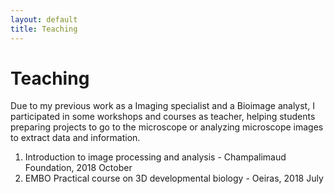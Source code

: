 ```yaml
---
layout: default
title: Teaching
---
```

# Teaching
Due to my previous work as a Imaging specialist and a Bioimage analyst, I participated in some workshops and courses as teacher, helping students preparing projects to go to the microscope or analyzing microscope images to extract data and information.

1. Introduction to image processing and analysis - Champalimaud Foundation, 2018 October
1. EMBO Practical course on 3D developmental biology - Oeiras, 2018 July
